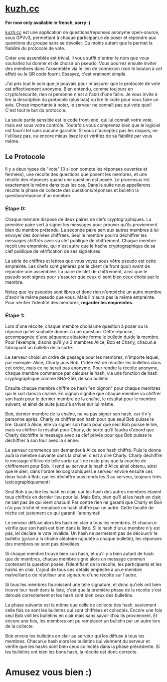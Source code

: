 # [kuzh.cc](https://kuzh.cc)

**For now only available in french, sorry :(**

[kuzh.cc](kuzh.cc) est une application de questions/réponses anonyme open-source, sous GPVv3,
permettant à chaque participant.e de poser et répondre aux questions du groupe sans se dévoiler.
Du moins autant que le permet la fiabilité du protocole de vote.

Créer une assemblée est trivial. Il vous suffit d'entrer le nom que vous souhaitez lui donner
et de choisir un pseudo. Vous pourrez ensuite inviter des membres dans l'assemblée via le lien
de connexion (voir le bouton à cet effet) ou le QR code fourni. Essayez, c'est vraiment simple.

J'ai pris tout le soin que je pouvais pour m'assurer que le protocole de vote est effectivement anonyme.
Bien entendu, comme toujours en crypto/sécurité, rien ni personne n'est à l'abri d'une faille.
Je vous invite à lire la description du protocole (plus bas) ou lire le code pour vous faire un avis.
Chose importante à noter, le serveur ne connaît pas qui vote quoi! C'est tout le but du protocole.

La seule partie sensible est le code front-end, qui lui connaît votre vote, mais est sous votre contrôle.
Toutefois vous comprenez bien que le logiciel est fourni tel sans aucune garantie. Si vous n'acceptez
pas les risques, ne l'utilisez pas, ou encore mieux lisez le et vérifiez de sa fiabilité par vous même.

## Le Protocole

Il y a deux types de "vote" (3 si con compte les réponses ouvertes et fermées),
une récolte des questions que posent les membres,
et une récolte des réponses quand une question est posée.
Le processus est exactement le même dans tous les cas.
Dans la suite nous appellerons récolte la phase de collecte des questions/réponses
et bulletin la question/réponse d'un membre.

### Étape 0:

Chaque membre dispose de deux paires de clefs cryptographiques.
La première paire sert à signer les messages pour prouver qu'ils proviennent bien du membre prétendu.
La seconde paire sert aux autres membres à lui envoyer des données chiffrées.
Seul le membre pourra déchiffrer les messages chiffrés avec sa clef publique de chiffrement.
Chaque membre reçoit une empreinte, qui n'est autre que le hache cryptographique de sa clef publique de
vérification de ses signatures.

La série de chiffres et lettres que vous voyez sous vôtre pseudo est cette empreinte.
Les chefs sont générés par le client (le front quoi) avant de rejoindre une assemblée.
La paire de clef de chiffrement, ainsi que le pseudo sont signés pour s'assurer que ceux ci sont bien
ceux choisi par le membre.

Notez que les pseudos sont libres et donc rien n'empêche un autre membre d'avoir le même pseudo que vous.
Mais il n'aura pas la même empreinte. Pour vérifier l'identité des membres, **regarder les empreintes**.

### Étape 1:

Lors d'une récolte, chaque membre choisi une question à poser ou la réponse qu'iel souhaite donner à une question.
Cette réponse, accompagnée d'une séquence aléatoire forme le bulletin du/de la membre.
Pour l’exemple, disons qu'il y a 3 membres Alice, Bob et Charly, chacun.e fabriquant un bulletin de la sorte.

Le serveur choisi un ordre de passage pour les membres, n'importe lequel, par exemple: Alice, Charly puis Bob.
L'idée est de récolter les bulletins dans cet ordre, mais ce ne serait pas anonyme.
Pour rendre la récolte anonyme, chaque membre commence par calculer le hash, via une fonction de hash cryptographique
comme SHA-256, de son bulletin.

Ensuite chaque membre chiffre ce hash "en oignon" pour chaque membres qui le suit dans la chaîne.
En oignon signifie que chaque membre va chiffrer son hash pour le dernier membre de la chaîne, le résultat
pour le membre suivant, et ainsi de suite jusqu'à arriver sur lui même.

Bob, dernier membre de la chaîne, ne va pas signer son hash, car il n'y personne après.
Charly va chiffrer son hash pour que seul Bob puisse le lire.
Quant à Alice, elle va signer son hash pour que seul Bob puisse le lire, mais va chiffrer le résultat pour Charly,
de sorte qu'il faudra d'abord que Charly déchiffre le message avec sa clef privée pour que Bob puisse le déchiffrer
à son tour avec la sienne.

Le serveur commence par demander à Alice son hash chiffré.
Puis le donne au/à la membre suivante dans la chaîne, c'est à dire Charly.
Charly déchiffre le message d'Alice de telle sorte qu'il ne reste plus que la couche de chiffrement pour Bob.
Il rend au serveur le hash d'Alice ainsi obtenu, ainsi que le sien, dans l'ordre lexicographique!
Le serveur envoie ensuite ces deux hash à Bob, qui les déchiffre puis rends les 3 au serveur, toujours triés lexicographiquement!

Seul Bob à pu lire les hash en clair, car les hash des autres membres étaient tous chiffrés en dernier lieu pour lui.
Mais Bob, bien qu'il ai les hash en clair, ne sait pas de qui vient chacun!
Par contre rien ne garanti que Charly et Bon n'ai pas triché et remplacé un hash chiffré par un autre.
Cette faculté de triche est justement ce qui garanti l'anonymat!

Le serveur diffuse alors les hash en clair à tous les membres. Et chacun.e vérifie que son hash est bien dans la liste.
Si le hash d'un.e membre n'y est pas, iel déclare le vote invalide.
Un hash ne permetant pas de découvrir le bulletin (grâce à la chaîne aléatoire rajoutée a chaque bulletin),
les réponses des membres ne sont pas dévoilées.

Si chaque membre trouve bien son hash, et qu'il y a bien autant de hash que de membres, chaque membre signe alors
un message commun contenant la question posée, l’identifiant de la récolte, les participants et les hashs en clair.
L'ajout de tous ces détails empêche à un.e membre malveillant.e de réutiliser une signature d'une récolte sur l'autre.

Si tous les membres fournissent une telle signature, et donc qu'iels ont bien trouvé leur hash dans la liste, c'est que
la première phase de la récolte s'est déroulé correctement et les hash sont bien ceux des bulletins.

La phase suivante est la même que celle de collecte des hash, seulement celle fois ce sont les bulletins qui sont chiffrées et
collectés. Encore une fois seul Bob voit les bulletins en clair mais sans savoir d'où ils proviennent.
Et encore une fois, les membres ont pu remplacer un bulletin par un autre lors de la collecte.

Bob envoie les bulletins en clair au serveur qui les diffuse à tous les membres. Chacun.e hash alors les bulletins qui viennent
du serveur et vérifie que les hashs sont bien ceux collectés dans la phase précédente.
Si les bulletins ont bien les bons hash, la récolte est donc correcte.

# Amusez vous bien :)